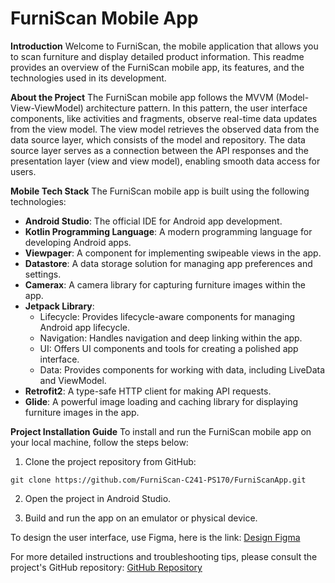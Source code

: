 # FurniScan Mobile App

**Introduction**
Welcome to FurniScan, the mobile application that allows you to scan furniture and display detailed product information. This readme provides an overview of the FurniScan mobile app, its features, and the technologies used in its development.

**About the Project**
The FurniScan mobile app follows the MVVM (Model-View-ViewModel) architecture pattern. In this pattern, the user interface components, like activities and fragments, observe real-time data updates from the view model. The view model retrieves the observed data from the data source layer, which consists of the model and repository. The data source layer serves as a connection between the API responses and the presentation layer (view and view model), enabling smooth data access for users.

**Mobile Tech Stack**
The FurniScan mobile app is built using the following technologies:

- **Android Studio**: The official IDE for Android app development.
- **Kotlin Programming Language**: A modern programming language for developing Android apps.
- **Viewpager**: A component for implementing swipeable views in the app.
- **Datastore**: A data storage solution for managing app preferences and settings.
- **Camerax**: A camera library for capturing furniture images within the app.
- **Jetpack Library**:
  - Lifecycle: Provides lifecycle-aware components for managing Android app lifecycle.
  - Navigation: Handles navigation and deep linking within the app.
  - UI: Offers UI components and tools for creating a polished app interface.
  - Data: Provides components for working with data, including LiveData and ViewModel.
- **Retrofit2**: A type-safe HTTP client for making API requests.
- **Glide**: A powerful image loading and caching library for displaying furniture images in the app.


**Project Installation Guide**
To install and run the FurniScan mobile app on your local machine, follow the steps below:

1. Clone the project repository from GitHub:
```
git clone https://github.com/FurniScan-C241-PS170/FurniScanApp.git
```
2. Open the project in Android Studio.

3. Build and run the app on an emulator or physical device.

To design the user interface, use Figma, here is the link:
[Design Figma](https://www.figma.com/design/aDrVhXEeVmxsrhjWO8ye3d/FurniScan-C241-PS170?node-id=0-1&t=vrainglLZTxNH4te-1)

For more detailed instructions and troubleshooting tips, please consult the project's GitHub repository:
[GitHub Repository](https://github.com/FurniScan-C241-PS170/FurniScanApp)
